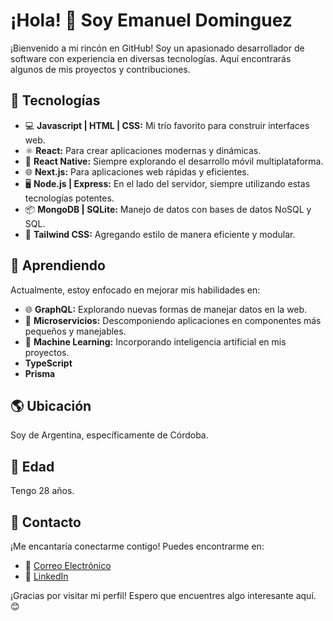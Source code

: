 # ¡Hola! 👋 Soy Emanuel Dominguez

¡Bienvenido a mi rincón en GitHub! Soy un apasionado desarrollador de software con experiencia en diversas tecnologías. Aquí encontrarás algunos de mis proyectos y contribuciones.

## 🚀 Tecnologías

- 💻 **Javascript | HTML | CSS:** Mi trío favorito para construir interfaces web.
- ⚛️ **React:** Para crear aplicaciones modernas y dinámicas.
- 📱 **React Native:** Siempre explorando el desarrollo móvil multiplataforma.
- 🌐 **Next.js:** Para aplicaciones web rápidas y eficientes.
- 🖥️ **Node.js | Express:** En el lado del servidor, siempre utilizando estas tecnologías potentes.
- 📦 **MongoDB | SQLite:** Manejo de datos con bases de datos NoSQL y SQL.
- 🎨 **Tailwind CSS:** Agregando estilo de manera eficiente y modular.

## 🌱 Aprendiendo

Actualmente, estoy enfocado en mejorar mis habilidades en:

- 🌐 **GraphQL:** Explorando nuevas formas de manejar datos en la web.
- 🚀 **Microservicios:** Descomponiendo aplicaciones en componentes más pequeños y manejables.
- 🤖 **Machine Learning:** Incorporando inteligencia artificial en mis proyectos.
-    **TypeScript**
-    **Prisma**
## 🌎 Ubicación

Soy de Argentina, específicamente de Córdoba.

## 🎂 Edad

Tengo 28 años.

## 🤝 Contacto

¡Me encantaría conectarme contigo! Puedes encontrarme en:

- 📧 [Correo Electrónico](mailto:manudeev7@gmail.com)
- 💼 [LinkedIn](https://www.linkedin.com/in/emanuel-dominguez-477abb178/)

¡Gracias por visitar mi perfil! Espero que encuentres algo interesante aquí. 😊


